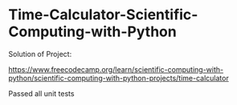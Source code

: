 
# Time-Calculator-Scientific-Computing-with-Python

Solution of Project:

https://www.freecodecamp.org/learn/scientific-computing-with-python/scientific-computing-with-python-projects/time-calculator

Passed all unit tests

